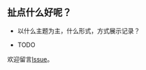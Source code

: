 ## 扯点什么好呢？

- 以什么主题为主，什么形式，方式展示记录？

- TODO

欢迎留言[Issue](https://github.com/wangliangster/wangliangster.github.io/issues)。
